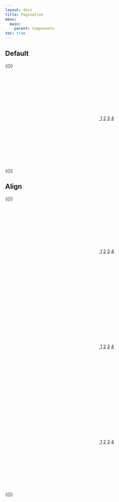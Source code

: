 ```yaml
---
layout: docs
title: Pagination
menu:
  main:
    parent: Components
toc: true
---
```


## Default

{{<example>}}
<div class="pagination">
  <a class="pagination-action" href="#">
    <svg class="icon icon">
      <use xlink:href="/assets/icons/feather.svg#chevron-left"/>
    </svg>
  </a>
  <a class="pagination-item" href="#">1</a>
  <a class="pagination-item active" href="#">2</a>
  <a class="pagination-item" href="#">3</a>
  <a class="pagination-item" href="#">4</a>
  <a class="pagination-action" href="#">
    <svg class="icon icon">
      <use xlink:href="/assets/icons/feather.svg#chevron-right"/>
    </svg>
  </a>
</div>
{{</example>}}

## Align

{{<example>}}
<div class="pagination">
  <a class="pagination-action" href="#">
    <svg class="icon icon">
      <use xlink:href="/assets/icons/feather.svg#chevron-left"/>
    </svg>
  </a>
  <a class="pagination-item" href="#">1</a>
  <a class="pagination-item active" href="#">2</a>
  <a class="pagination-item" href="#">3</a>
  <a class="pagination-item" href="#">4</a>
  <a class="pagination-action" href="#">
    <svg class="icon icon">
      <use xlink:href="/assets/icons/feather.svg#chevron-right"/>
    </svg>
  </a>
</div>

<div class="pagination pagination-center">
  <a class="pagination-action" href="#">
    <svg class="icon icon">
      <use xlink:href="/assets/icons/feather.svg#chevron-left"/>
    </svg>
  </a>
  <a class="pagination-item" href="#">1</a>
  <a class="pagination-item active" href="#">2</a>
  <a class="pagination-item" href="#">3</a>
  <a class="pagination-item" href="#">4</a>
  <a class="pagination-action" href="#">
    <svg class="icon icon">
      <use xlink:href="/assets/icons/feather.svg#chevron-right"/>
    </svg>
  </a>
</div>

<div class="pagination pagination-right">
  <a class="pagination-action" href="#">
    <svg class="icon icon">
      <use xlink:href="/assets/icons/feather.svg#chevron-left"/>
    </svg>
  </a>
  <a class="pagination-item" href="#">1</a>
  <a class="pagination-item active" href="#">2</a>
  <a class="pagination-item" href="#">3</a>
  <a class="pagination-item" href="#">4</a>
  <a class="pagination-action" href="#">
    <svg class="icon icon">
      <use xlink:href="/assets/icons/feather.svg#chevron-right"/>
    </svg>
  </a>
</div>
{{</example>}}
